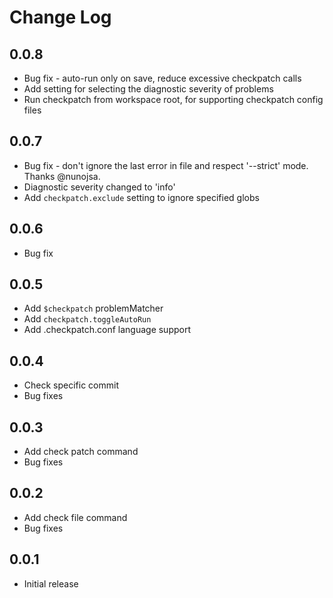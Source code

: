# Change Log

## 0.0.8
- Bug fix - auto-run only on save, reduce excessive checkpatch calls
- Add setting for selecting the diagnostic severity of problems
- Run checkpatch from workspace root, for supporting checkpatch config files

## 0.0.7
- Bug fix - don't ignore the last error in file and respect '--strict' mode. Thanks @nunojsa.
- Diagnostic severity changed to 'info'
- Add `checkpatch.exclude` setting to ignore specified globs

## 0.0.6
- Bug fix

## 0.0.5
- Add `$checkpatch` problemMatcher
- Add `checkpatch.toggleAutoRun`
- Add .checkpatch.conf language support

## 0.0.4
- Check specific commit
- Bug fixes

## 0.0.3
- Add check patch command
- Bug fixes


## 0.0.2
- Add check file command
- Bug fixes

## 0.0.1
- Initial release
